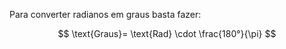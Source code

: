 Para converter radianos em graus basta fazer:

$$
\text{Graus}= \text{Rad} \cdot \frac{180°}{\pi} 
$$
